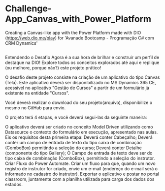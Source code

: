 # Challenge-App_Canvas_with_Power_Platform
Creating a Canvas-like app with the Power Platform made with DIO (https://web.dio.me/play) for 'Avanade Bootcamp - Programação C# com CRM Dynamics'

##

Entendendo o Desafio
Agora é a sua hora de brilhar e construir um perfil de destaque na DIO! Explore todos os conceitos explorados até aqui e replique (ou melhore, porque não?) este projeto prático!
 
O desafio deste projeto consiste na criação de um aplicativo do tipo Canvas (Tela).
Este aplicativo deverá ser disponibilizado no MS Dynamics 365 CE, acessível no aplicativo "Gestão de Cursos"  a partir de um formulário já existente na entidade "Cursos". 
 
Você deverá realizar o download do seu projeto(arquivo), disponibilize o mesmo no GitHub para envio.
 
 
O projeto terá 4 etapas, e você deverá segui-las da seguinte maneira:
 
O aplicativo deverá ser criado no conceito Model Driven utilizando como Datasource o contexto do formulário em execução, apresentado nas aulas. Eis os requisitos desta primeira etapa:
Deverá conter Cabeçalho;
Deverá conter um campo de entrada de texto do tipo caixa de combinação (ComboBox) permitindo a seleção do curso;
Deverá conter Detalhe (componente do tipo Gallery);
O Campo de entrada de texto deve ser do tipo caixa de combinação (ComboBox), permitindo a seleção do instrutor.
Criar Fluxo do Power Automate.
Criar um fluxo para que, quando um novo registro de instrutor for criado, envie um e-mail (endereço do e-mail será o informado no cadastro do instrutor). 
Exportar o aplicativo e postar no portal classroom, juntamente com a planilha utilizada para carga dos dados dos estados.

